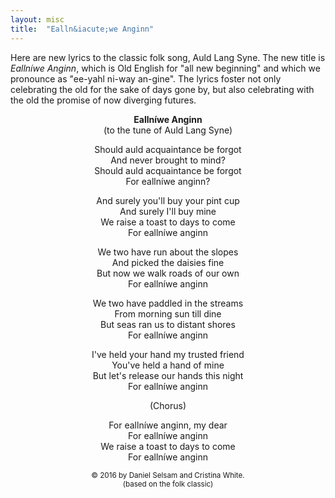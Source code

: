 ```yaml
---
layout: misc
title:  "Ealln&iacute;we Anginn"
---
```


Here are new lyrics to the classic folk song, Auld Lang Syne.
The new title is <i>Ealln&iacute;we Anginn</i>,
which is Old English for "all new beginning"
and which we pronounce as "ee-yahl ni-way an-gine".
The lyrics foster not only celebrating the old for the sake of days gone by,
but also celebrating with the old the promise of now diverging futures.

<center>
<b>Ealln&iacute;we Anginn</b><br>
(to the tune of Auld Lang Syne)

<p>
<p>
Should auld acquaintance be forgot<br>
And never brought to mind?<br>
Should auld acquaintance be forgot<br>
For ealln&iacute;we anginn?

<p>
And surely you'll buy your pint cup<br>
And surely I'll buy mine<br>
We raise a toast to days to come<br>
For ealln&iacute;we anginn

<p>
We two have run about the slopes<br>
And picked the daisies fine<br>
But now we walk roads of our own<br>
For ealln&iacute;we anginn

<p>
We two have paddled in the streams<br>
From morning sun till dine<br>
But seas ran us to distant shores<br>
For ealln&iacute;we anginn<br>

<p>
I've held your hand my trusted friend<br>
You've held a hand of mine<br>
But let's release our hands this night<br>
For ealln&iacute;we anginn

<p>
(Chorus)<br>

For ealln&iacute;we anginn, my dear<br>
For ealln&iacute;we anginn<br>
We raise a toast to days to come<br>
For ealln&iacute;we anginn


<p>
<small>
&copy; 2016 by Daniel Selsam and Cristina White.<br>
(based on the folk classic)
</small>